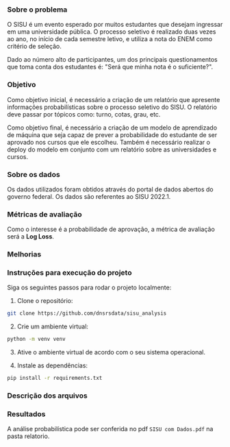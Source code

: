 ### Sobre o problema

O SISU é um evento esperado por muitos estudantes que desejam ingressar em uma 
universidade pública. O processo seletivo é realizado duas vezes ao ano, no 
início de cada semestre letivo, e utiliza a nota do ENEM como critério de 
seleção. 

Dado ao número alto de participantes, um dos principais questionamentos que toma 
conta dos estudantes é: "Será que minha nota é o suficiente?".

### Objetivo

Como objetivo inicial, é necessário a criação de um relatório que apresente
informações probabilísticas sobre o processo seletivo do SISU. O relatório deve
passar por tópicos como: turno, cotas, grau, etc.

Como objetivo final, é necessário a criação de um modelo de aprendizado de
máquina que seja capaz de prever a probabilidade do estudante de ser aprovado 
nos cursos que ele escolheu. Também é necessário realizar o deploy do modelo em
conjunto com um relatório sobre as universidades e cursos.

### Sobre os dados

Os dados utilizados foram obtidos através do portal de dados abertos do governo
federal. Os dados são referentes ao SISU 2022.1.

### Métricas de avaliação

Como o interesse é a probabilidade de aprovação, a métrica de avaliação será a
**Log Loss**.

### Melhorias

### Instruções para execução do projeto

Siga os seguintes passos para rodar o projeto localmente:

1. Clone o repositório:
```sh
git clone https://github.com/dnsrsdata/sisu_analysis
```
2. Crie um ambiente virtual:
```sh
python -m venv venv
```
3. Ative o ambiente virtual de acordo com o seu sistema operacional.

4. Instale as dependências:
```sh
pip install -r requirements.txt
```

### Descrição dos arquivos


### Resultados

A análise probabilística pode ser conferida no pdf ```SISU com Dados.pdf``` na pasta
relatorio.
